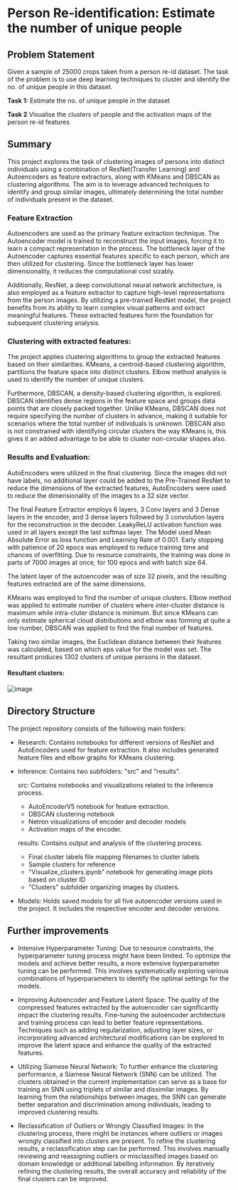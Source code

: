 # Person Re-identification: Estimate the number of unique people

## Problem Statement

Given a sample of 25000 crops taken from a person re-id dataset. The task of the problem is to use deep learning techniques to cluster and identify the no. of unique people in this dataset. 

**Task 1:** Estimate the no. of unique people in the dataset

**Task 2** Visualise the clusters of people and the activation maps of the person re-id features

## Summary

This project explores the task of clustering images of persons into distinct individuals using a combination of ResNet(Transfer Learning) and Autoencoders as feature extractors, along with KMeans and DBSCAN as clustering algorithms. The aim is to leverage advanced techniques to identify and group similar images, ultimately determining the total number of individuals present in the dataset.

### Feature Extraction

Autoencoders are used as the primary feature extraction technique. The Autoencoder model is trained to reconstruct the input images, forcing it to learn a compact representation in the process. The bottleneck layer of the Autoencoder captures essential features specific to each person, which are then utilized for clustering. Since the bottleneck layer has lower dimensionality, it reduces the computational cost sizably.

Additionally, ResNet, a deep convolutional neural network architecture, is also employed as a feature extractor to capture high-level representations from the person images. By utilizing a pre-trained ResNet model, the project benefits from its ability to learn complex visual patterns and extract meaningful features. These extracted features form the foundation for subsequent clustering analysis.

### Clustering with extracted features:
The project applies clustering algorithms to group the extracted features based on their similarities. KMeans, a centroid-based clustering algorithm, partitions the feature space into distinct clusters. Elbow method analysis is used to identify the number of unique clusters.

Furthermore, DBSCAN, a density-based clustering algorithm, is explored. DBSCAN identifies dense regions in the feature space and groups data points that are closely packed together. Unlike KMeans, DBSCAN does not require specifying the number of clusters in advance, making it suitable for scenarios where the total number of individuals is unknown. DBSCAN also is not constrained with identifying circular clusters the way KMeans is, this gives it an added advantage to be able to cluster non-circular shapes also.

### Results and Evaluation:
AutoEncoders were utilized in the final clustering. Since the images did not have labels, no additional layer could be added to the Pre-Trained ResNet to reduce the dimensions of the extracted features, AutoEncoders were used to reduce the dimensionality of the images to a 32 size vector. 

The final Feature Extractor employs 6 layers, 3 Conv layers and 3 Dense layers in the encoder, and 3 dense layers followed by 3 convolution layers for the reconstruction in the decoder. LeakyReLU activation function was used in all layers except the last softmax layer. The Model used Mean Absolute Error as loss function and Learning Rate of 0.001. Early stopping with patience of 20 epocs was employed to reduce training time and chances of overfitting. Due to resource constraints, the training was done in parts of 7000 images at once, for 100 epocs and with batch size 64.

The latent layer of the autoencoder was of size 32 pixels, and the resulting features extracted are of the same dimensions.

KMeans was employed to find the number of unique clusters. Elbow method was applied to estimate number of clusters where inter-cluster distance is maximum while intra-cluter distance is minimum. But since KMeans can only estimate spherical cloud distributions and elbow was forming at quite a low number, DBSCAN was applied to find the final number of features.

Taking two similar images, the Euclidean distance between their features was calculated, based on which eps value for the model was set. The resultant produces 1302 clusters of unique persons in the dataset.

#### Resultant clusters:
![image](https://github.com/manas-v/person_identification_using_clustering/assets/59551550/e8db2939-ad1f-4a86-bb1d-e0fa06731290)

## Directory Structure
The project repository consists of the following main folders:

- Research: Contains notebooks for different versions of ResNet and AutoEncoders used for feature extraction. It also includes generated feature files and elbow graphs for KMeans clustering.

- Inference: Contains two subfolders: "src" and "results".

  src: Contains notebooks and visualizations related to the inference process. 
  - AutoEncoderV5 notebook for feature extraction.
  - DBSCAN clustering notebook
  - Netron visualizations of encoder and decoder models
  - Activation maps of the encoder.

  results: Contains output and analysis of the clustering process. 
  - Final cluster labels file mapping filenames to cluster labels
  - Sample clusters for reference
  - "Visualize_clusters.ipynb" notebook for generating image plots based on cluster ID
  - "Clusters" subfolder organizing images by clusters.

- Models: Holds saved models for all five autoencoder versions used in the project. It includes the respective encoder and decoder versions.

## Further improvements
- Intensive Hyperparameter Tuning: Due to resource constraints, the hyperparameter tuning process might have been limited. To optimize the models and achieve better results, a more extensive hyperparameter tuning can be performed. This involves systematically exploring various combinations of hyperparameters to identify the optimal settings for the models.

- Improving Autoencoder and Feature Latent Space: The quality of the compressed features extracted by the autoencoder can significantly impact the clustering results. Fine-tuning the autoencoder architecture and training process can lead to better feature representations. Techniques such as adding regularization, adjusting layer sizes, or incorporating advanced architectural modifications can be explored to improve the latent space and enhance the quality of the extracted features.

- Utilizing Siamese Neural Network: To further enhance the clustering performance, a Siamese Neural Network (SNN) can be utilized. The clusters obtained in the current implementation can serve as a base for training an SNN using triplets of similar and dissimilar images. By learning from the relationships between images, the SNN can generate better separation and discrimination among individuals, leading to improved clustering results.

- Reclassification of Outliers or Wrongly Classified Images: In the clustering process, there might be instances where outliers or images wrongly classified into clusters are present. To refine the clustering results, a reclassification step can be performed. This involves manually reviewing and reassigning outliers or misclassified images based on domain knowledge or additional labelling information. By iteratively refining the clustering results, the overall accuracy and reliability of the final clusters can be improved.
